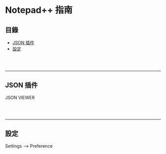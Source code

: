 # Notepad++ 指南

## 目錄
- [JSON 插件](#json-插件)
- [設定](#設定)

<br><br>

---

## JSON 插件

JSON VIEWER

<br><br>

---

## 設定

Settings --> Preference
